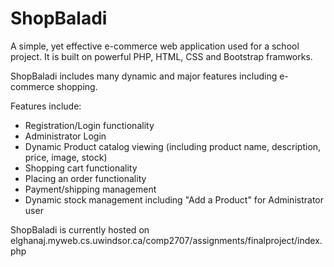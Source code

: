 # ShopBaladi
A simple, yet effective e-commerce web application used for a school project. 
It is built on powerful PHP, HTML, CSS and Bootstrap framworks.

ShopBaladi includes many dynamic and major features including e-commerce shopping. 

Features include:

- Registration/Login functionality
- Administrator Login
- Dynamic Product catalog viewing (including product name, description, price, image, stock)
- Shopping cart functionality
- Placing an order functionality
- Payment/shipping management
- Dynamic stock management including "Add a Product" for Administrator user

ShopBaladi is currently hosted on elghanaj.myweb.cs.uwindsor.ca/comp2707/assignments/finalproject/index.php
